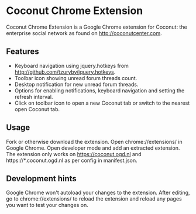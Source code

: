 # Coconut Chrome Extension
Coconut Chrome Extension is a Google Chrome extension for Coconut: the enterprise social network as found on http://coconutcenter.com.

## Features
* Keyboard navigation using jquery.hotkeys from http://github.com/tzuryby/jquery.hotkeys.
* Toolbar icon showing unread forum threads count.
* Desktop notification for new unread forum threads.
* Options for enabling notifications, keyboard navigation and setting the refresh interval.
* Click on toolbar icon to open a new Coconut tab or switch to the nearest open Coconut tab.

## Usage
Fork or otherwise download the extension. Open chrome://extensions/ in Google Chrome. Open developer mode and add an extracted extension.
The extension only works on https://coconut.ogd.nl and https://*.coconut.ogd.nl as per config in manifest.json.

## Development hints
Google Chrome won't autoload your changes to the extension. After editing, go to chrome://extensions/ to reload the extension and reload any pages you want to test your changes on.